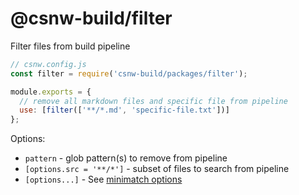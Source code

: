 # @csnw-build/filter

Filter files from build pipeline

```js
// csnw.config.js
const filter = require('csnw-build/packages/filter');

module.exports = {
  // remove all markdown files and specific file from pipeline
  use: [filter(['**/*.md', 'specific-file.txt'])]
};
```

Options:

* `pattern` - glob pattern(s) to remove from pipeline
* `[options.src = '**/*']` - subset of files to search from pipeline
* `[options...]` - See [minimatch options](https://github.com/isaacs/minimatch#options)
